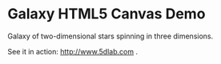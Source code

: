 Galaxy HTML5 Canvas Demo
========================

Galaxy of two-dimensional stars spinning in three dimensions.

See it in action: http://www.5dlab.com .



